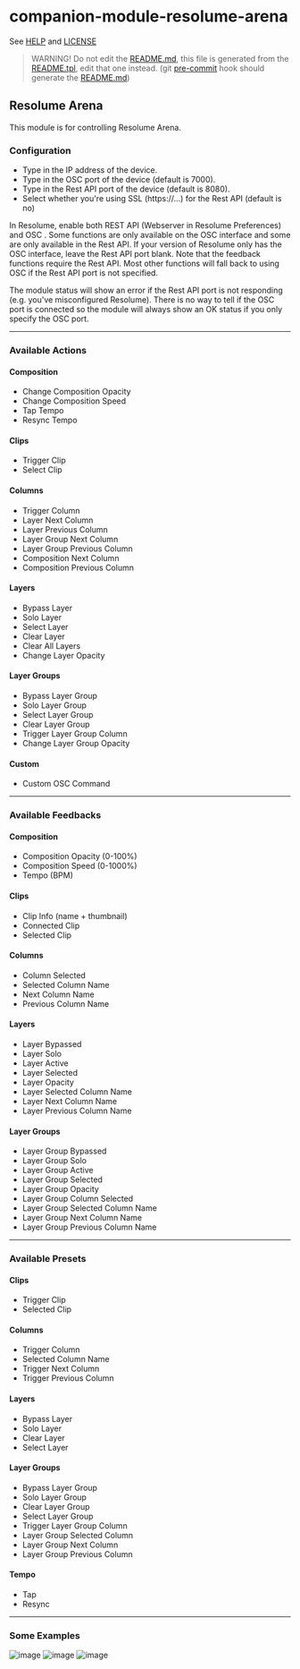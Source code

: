 # companion-module-resolume-arena

See [HELP](companion/HELP.md) and [LICENSE](LICENSE)

> WARNING! Do not edit the [README.md](README.md), this file is generated from the [README.tpl](README.tpl), edit that one instead. (git [pre-commit](./.h) hook should generate the [README.md](README.md))

## Resolume Arena
This module is for controlling Resolume Arena.

### Configuration
* Type in the IP address of the device.
* Type in the OSC port of the device (default is 7000).
* Type in the Rest API port of the device (default is 8080).
* Select whether you're using SSL (https://...) for the Rest API (default is no)

In Resolume, enable both REST API (Webserver in Resolume Preferences) and OSC .
Some functions are only available
on the OSC interface and some are only available in the Rest API. If your version
of Resolume only has the OSC interface, leave the Rest API port blank. Note that
the feedback functions require the Rest API. Most other functions will fall back 
to using OSC if the Rest API port is not specified.

The module status will show an error if the Rest API port is not responding (e.g.
you've misconfigured Resolume). There is no way to tell if the OSC port is connected
so the module will always show an OK status if you only specify the OSC port.

---
### Available Actions

#### Composition
* Change Composition Opacity
* Change Composition Speed
* Tap Tempo
* Resync Tempo

#### Clips
* Trigger Clip
* Select Clip

#### Columns
* Trigger Column
* Layer Next Column
* Layer Previous Column
* Layer Group Next Column
* Layer Group Previous Column
* Composition Next Column
* Composition Previous Column

#### Layers 
* Bypass Layer
* Solo Layer
* Select Layer
* Clear Layer
* Clear All Layers
* Change Layer Opacity

#### Layer Groups
* Bypass Layer Group
* Solo Layer Group
* Select Layer Group
* Clear Layer Group
* Trigger Layer Group Column
* Change Layer Group Opacity

#### Custom
* Custom OSC Command

---

### Available Feedbacks

#### Composition
* Composition Opacity (0-100%)
* Composition Speed (0-1000%)
* Tempo (BPM)

#### Clips
* Clip Info (name + thumbnail)
* Connected Clip
* Selected Clip

#### Columns
* Column Selected
* Selected Column Name
* Next Column Name
* Previous Column Name

#### Layers 
* Layer Bypassed
* Layer Solo
* Layer Active
* Layer Selected
* Layer Opacity
* Layer Selected Column Name
* Layer Next Column Name
* Layer Previous Column Name

#### Layer Groups
* Layer Group Bypassed
* Layer Group Solo
* Layer Group Active
* Layer Group Selected
* Layer Group Opacity
* Layer Group Column Selected
* Layer Group Selected Column Name
* Layer Group Next Column Name
* Layer Group Previous Column Name

---

### Available Presets

#### Clips
* Trigger Clip
* Selected Clip

#### Columns
* Trigger Column
* Selected Column Name
* Trigger Next Column
* Trigger Previous Column

#### Layers 
* Bypass Layer
* Solo Layer
* Clear Layer
* Select Layer

#### Layer Groups
* Bypass Layer Group
* Solo Layer Group
* Clear Layer Group
* Select Layer Group
* Trigger Layer Group Column
* Layer Group Selected Column
* Layer Group Next Column
* Layer Group Previous Column

#### Tempo
* Tap
* Resync

---
### Some Examples

![image](https://github.com/bitfocus/companion-module-resolume-arena/assets/10220112/a3cbebd2-d4c8-4bcc-a139-ae3c41d7cee0)
![image](https://github.com/bitfocus/companion-module-resolume-arena/assets/10220112/7e43e648-1816-43d2-ad3c-3a5ac43f8c57)
![image](https://github.com/bitfocus/companion-module-resolume-arena/assets/10220112/575fecb8-2d26-4a46-ac35-d26cd272d3dc)
